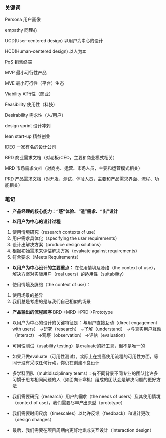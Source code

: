 ### 关键词
Persona 用户画像

empathy 同理心

UCD(User-centered design) 以用户为中心的设计

HCD(Human-centered design) 以人为本

PoS 销售终端

MVP 最小可行性产品

MVE 最小可行性（平台）生态

Viability 可行性（商业）

Feasibility 使用性（科技）

Desirability 需求性（人/用户）

design sprint 设计冲刺

lean start-up 精益创业

IDEO 一家有名的设计公司

BRD 商业需求文档（对老板/CEO，主要和商业模式相关）

MRD 市场需求文档（对商务、运营、市场人员，主要和运营模式相关）

PRD 产品需求文档（对开发、测试、体验人员，主要和产品需求界面、流程、功能相关）

### 笔记

- **产品经理的核心能力：“感”体验、“通”需求、“出”设计**

- **以用户为中心的设计过程**
1. 使用情境研究（research contexts of use）
2. 用户需求具体化（specifying the user requirements）
3. 设计出解决方案（produce design solutions）
4. 根据初始需求来评估解决方案（evaluate against requirements）
5. 符合要求（Meets Requirements）

- **以用户为中心设计的主要重点：**
在使用情境及脉络（the context of use），解决方案对实际用户（real users）的适用性（suitability）

- 使用情境及脉络（the context of use）：

1. 使用场景的差异
2. 我们总是考虑的是与我们自己相似的场景

- **产品输出的流程顺序**
BRD→MRD→PRD→Prototype

- 以用户为中心的设计的关键特征是：
与用户直接互动（direct engagement with users）
→研究（research）
→了解（understand）
→与真实用户互动（interact）
→观察（observation）
→评估（evaluation）

- 可用性测试（usability testing）是evaluate的好工具，但不是唯一的

- 如果只做evaluate（可用性测试），实际上在提高使用流程的可用性方面，等同于没有采取任何行动，你仍在创建不良设计

- 多学科团队（multidisciplinary teams）：有不同背景不同专业的团队比许多习惯于思考相同问题的人（如面向计算机）组成的团队会是解决问题的更好方法

- 我们需要研究（research）用户的需求（the needs of users）及其使用情境（context of use），我们需要尽早产出原型（prototype）

- 我们需要时间尺度（timescales）以允许反馈（feedback）和设计更改（design changes）

- 最后，我们需要在项目周期内更好地集成交互设计（interaction design）






